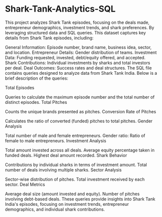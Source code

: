 # Shark-Tank-Analytics-SQL
This project analyzes Shark Tank episodes, focusing on the deals made, entrepreneur demographics, investment trends, and shark preferences. By leveraging structured data and SQL queries.
This dataset captures key details from Shark Tank episodes, including:

General Information: Episode number, brand name, business idea, sector, and location.
Entrepreneur Details: Gender distribution of teams.
Investment Data: Funding requested, invested, debt/equity offered, and accepted.
Shark Contributions: Individual investments by sharks and total investors per deal.
Deal Outcomes: Success rates and deal structures.
The SQL file contains queries designed to analyze data from Shark Tank India. Below is a brief description of the queries:

Total Episodes

Queries to calculate the maximum episode number and the total number of distinct episodes.
Total Pitches

Counts the unique brands presented as pitches.
Conversion Rate of Pitches

Calculates the ratio of converted (funded) pitches to total pitches.
Gender Analysis

Total number of male and female entrepreneurs.
Gender ratio: Ratio of female to male entrepreneurs.
Investment Analysis

Total amount invested across all deals.
Average equity percentage taken in funded deals.
Highest deal amount recorded.
Shark Behavior

Contributions by individual sharks in terms of investment amount.
Total number of deals involving multiple sharks.
Sector Analysis

Sector-wise distribution of pitches.
Total investment received by each sector.
Deal Metrics

Average deal size (amount invested and equity).
Number of pitches involving debt-based deals.
These queries provide insights into Shark Tank India's episodes, focusing on investment trends, entrepreneur demographics, and individual shark contributions.
